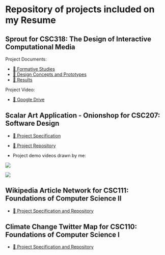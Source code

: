 # Repository of projects included on my Resume

## Sprout for CSC318: The Design of Interactive Computational Media
Project Documents:
* [🔗 Formative Studies](https://github.com/gnahzanit/resume_project_demos/blob/main/assets/A1_.Formative.Studies.pdf)
* [🔗 Design Concepts and Prototypes](https://github.com/gnahzanit/resume_project_demos/blob/main/assets/A2_.Design.Concepts.and.Prototypes.pdf)
* [🔗 Results](https://github.com/gnahzanit/resume_project_demos/blob/main/assets/A3.pdf)

Project Video:
* [🔗 Google Drive](https://drive.google.com/file/d/13YlUO5ZmDePH3C12zm-smvmGgtnQ4yYD/view?usp=sharing)

## Scalar Art Application - Onionshop for CSC207: Software Design

* [🔗 Project Specification](https://github.com/CSC207-UofT/course-project-onion#the-onionshop)

* [🔗 Project Repository](https://github.com/CSC207-UofT/course-project-onion#the-onionshop)

* Project demo videos drawn by me:

![](https://github.com/gnahzanit/resume_project_demos/assets/69278622/9e445c78-786b-48ed-8c77-7c35d9833eff)

![](https://github.com/gnahzanit/resume_project_demos/assets/69278622/5675bcde-317c-4223-adff-72c008115d54)

## Wikipedia Article Network for CSC111: Foundations of Computer Science II
* [🔗 Project Specification and Repository](https://github.com/faizahsayyid/wikipedia-article-network#wikipedia-article-network)

## Climate Change Twitter Map for CSC110: Foundations of Computer Science I
* [🔗 Project Specification and Repository](https://github.com/faizahsayyid/CSC110_Project/blob/master/project_proposal/project_proposal.pdf)
